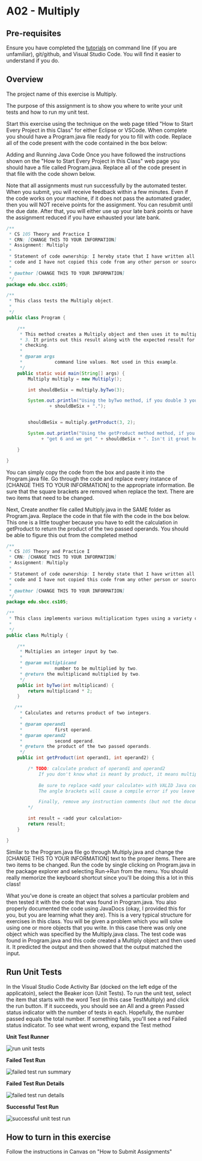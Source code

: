 # A02 - Multiply

## Pre-requisites
Ensure you have completed the [tutorials](https://canvas.sbcc.edu/courses/25771/pages/tutorials?module_item_id=743777) on command line (if you are unfamiliar), git/github, and Visual Studio Code.  You will find it easier to understand if you do.

## Overview

The project name of this exercise is Multiply.

The purpose of this assignment is to show you where to write your unit tests and how to run my unit test.

Start this exercise using the technique on the web page titled "How to Start Every Project in this Class" for either Eclipse or VSCode. When complete you should have a Program.java file ready for you to fill with code. Replace all of the code present with the code contained in the box below:

Adding and Running Java Code
Once you have followed the instructions shown on the "How to Start Every Project in this Class" web page you should have a file called Program.java. Replace all of the code present in that file with the code shown below.

Note that all assignments must run successfully by the automated tester.  When you submit, you will receive feedback within a few minutes. Even if the code works on your machine, if it does not pass the automated grader, then you will NOT receive points for the assignment. You can resubmit until the due date. After that, you will either use up your late bank points or have the assignment reduced if you have exhausted your late bank.


```Java
/**
 * CS 105 Theory and Practice I
 * CRN: [CHANGE THIS TO YOUR INFORMATION]
 * Assignment: Multiply
 * 
 * Statement of code ownership: I hereby state that I have written all of this
 * code and I have not copied this code from any other person or source.
 * 
 * @author [CHANGE THIS TO YOUR INFORMATION]
 */
package edu.sbcc.cs105;

/**
 * This class tests the Multiply object.
 *
 */
public class Program {

    /**
     * This method creates a Multiply object and then uses it to multiply 2 by
     * 3. It prints out this result along with the expected result for error
     * checking.
     * 
     * @param args
     *            command line values. Not used in this example.
     */
    public static void main(String[] args) {
        Multiply multiply = new Multiply();

        int shouldBeSix = multiply.byTwo(3);

        System.out.println("Using the byTwo method, if you double 3 you should get 6 and we get "
                + shouldBeSix + ".");


        shouldBeSix = multiply.getProduct(3, 2);

        System.out.println("Using the getProduct method method, if you multiply 3 by 2, you should also " 
             + "get 6 and we get " + shouldBeSix + ". Isn't it great how consistent mathematics are?!?");

    }

}
```

You can simply copy the code from the box and paste it into the Program.java file. Go through the code and replace every instance of [CHANGE THIS TO YOUR INFORMATION] to the appropriate information. Be sure that the square brackets are removed when replace the text. There are two items that need to be changed.

Next, Create another file called Multiply.java in the SAME folder as Program.java. Replace the code in that file with the code in the box below. This one is a little tougher because you have to edit the calculation in getProduct to return the product of the two passed operands. You should be able to figure this out from the completed method

```Java
/**
 * CS 105 Theory and Practice I
 * CRN: [CHANGE THIS TO YOUR INFORMATION]
 * Assignment: Multiply
 * 
 * Statement of code ownership: I hereby state that I have written all of this
 * code and I have not copied this code from any other person or source.
 * 
 * @author [CHANGE THIS TO YOUR INFORMATION]
 */
package edu.sbcc.cs105;

/**
 * This class implements various multiplication types using a variety of methods.
 *
 */
public class Multiply {

    /**
     * Multiplies an integer input by two.
     * 
     * @param multiplicand
     *            number to be multiplied by two.
     * @return the multiplicand multiplied by two.
     */
    public int byTwo(int multiplicand) {
        return multiplicand * 2;
    }

   /**
     * Calculates and returns product of two integers.
     * 
     * @param operand1
     *            first operand.
     * @param operand2
     *            second operand.
     * @return the product of the two passed operands.
     */
    public int getProduct(int operand1, int operand2) {

        /* TODO: calculate product of operand1 and operand2        
            If you don't know what is meant by product, it means multiplication
            
            Be sure to replace <add your calculate> with VALID Java code that calculates the product of operand1 and operand2.
            The angle brackets will cause a compile error if you leave them in

            Finally, remove any instruction comments (but not the documentation outside the method)
        */

        int result = <add your calculation>
        return result;
    }   

}

```

Similar to the Program.java file go through Multiply.java and change the [CHANGE THIS TO YOUR INFORMATION] text to the proper items. There are two items to be changed. Run the code by single clicking on Program.java in the package explorer and selecting Run->Run from the menu. You should really memorize the keyboard shortcut since you'll be doing this a lot in this class!

What you've done is create an object that solves a particular problem and then tested it with the code that was found in Program.java. You also properly documented the code using JavaDocs (okay, I provided this for you, but you are learning what they are). This is a very typical structure for exercises in this class. You will be given a problem which you will solve using one or more objects that you write. In this case there was only one object which was specified by the Multiply.java class. The test code was found in Program.java and this code created a Multiply object and then used it. It predicted the output and then showed that the output matched the input.


## Run Unit Tests

In the Visual Studio Code Activity Bar (docked on the left edge of the applicatoin), select the Beaker icon (Unit Tests). To run the unit test, select the item that starts with the word Test (in this case TestMultiply) and click the run button.  If it succeeds, you should see an All and a green Passed status indicator with the number of tests in each. Hopefully, the number passed equals the total number.  If something fails, you'll see a red Failed status indicator. To see what went wrong, expand the Test method

**Unit Test Runner**

![run unit tests](images/RunUnitTest.png?raw=true)

**Failed Test Run**

![failed test run summary](images/FailedUnitTestRun.png)

**Failed Test Run Details**

![failed test run details](images/FailedUnitTestRunDetail.png)

**Successful Test Run** 

![successful unit test run](/images/SuccessfulTestRun.png)

## How to turn in this exercise ##
Follow the instructions in Canvas on "How to Submit Assignments"

